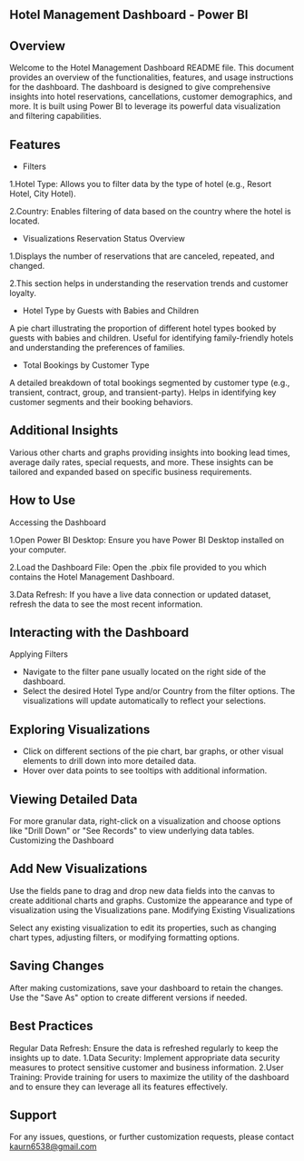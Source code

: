 ## Hotel Management Dashboard - Power BI
## Overview
Welcome to the Hotel Management Dashboard README file. This document provides an overview of the functionalities, features, and usage instructions for the dashboard. The dashboard is designed to give comprehensive insights into hotel reservations, cancellations, customer demographics, and more. It is built using Power BI to leverage its powerful data visualization and filtering capabilities.

## Features
*    Filters
  
1.Hotel Type: Allows you to filter data by the type of hotel (e.g., Resort Hotel, City Hotel).

2.Country: Enables filtering of data based on the country where the hotel is located.

*    Visualizations
Reservation Status Overview

1.Displays the number of reservations that are canceled, repeated, and changed.

2.This section helps in understanding the reservation trends and customer loyalty.

*    Hotel Type by Guests with Babies and Children

A pie chart illustrating the proportion of different hotel types booked by guests with babies and children.
Useful for identifying family-friendly hotels and understanding the preferences of families.

*    Total Bookings by Customer Type

A detailed breakdown of total bookings segmented by customer type (e.g., transient, contract, group, and transient-party).
Helps in identifying key customer segments and their booking behaviors.

## Additional Insights

Various other charts and graphs providing insights into booking lead times, average daily rates, special requests, and more.
These insights can be tailored and expanded based on specific business requirements.

## How to Use
Accessing the Dashboard

1.Open Power BI Desktop: Ensure you have Power BI Desktop installed on your computer.

2.Load the Dashboard File: Open the .pbix file provided to you which contains the Hotel Management Dashboard.

3.Data Refresh: If you have a live data connection or updated dataset, refresh the data to see the most recent information.

## Interacting with the Dashboard
Applying Filters

*    Navigate to the filter pane usually located on the right side of the dashboard.
*    Select the desired Hotel Type and/or Country from the filter options. The visualizations will update automatically to reflect your selections.

## Exploring Visualizations

*    Click on different sections of the pie chart, bar graphs, or other visual elements to drill down into more detailed data.
*    Hover over data points to see tooltips with additional information.

## Viewing Detailed Data

For more granular data, right-click on a visualization and choose options like "Drill Down" or "See Records" to view underlying data tables.
Customizing the Dashboard

## Add New Visualizations

Use the fields pane to drag and drop new data fields into the canvas to create additional charts and graphs.
Customize the appearance and type of visualization using the Visualizations pane.
Modifying Existing Visualizations

Select any existing visualization to edit its properties, such as changing chart types, adjusting filters, or modifying formatting options.

## Saving Changes

After making customizations, save your dashboard to retain the changes. Use the "Save As" option to create different versions if needed.

## Best Practices
Regular Data Refresh: Ensure the data is refreshed regularly to keep the insights up to date.
1.Data Security: Implement appropriate data security measures to protect sensitive customer and business information.
2.User Training: Provide training for users to maximize the utility of the dashboard and to ensure they can leverage all its features effectively.

## Support
For any issues, questions, or further customization requests, please contact kaurn6538@gmail.com
